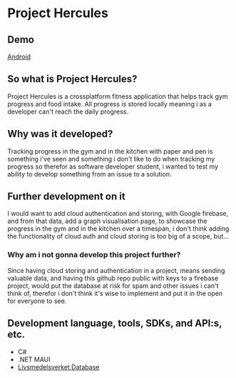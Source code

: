 # Project Hercules

## Demo
[Android](https://github.com/Grumfyyy/Project-Hercules/releases/tag/apk)

## So what is Project Hercules?

Project Hercules is a crossplatform fitness application that helps track gym progress and food intake.
All progress is stored locally meaning i as a developer can't reach the daily progress.

## Why was it developed?

Tracking progress in the gym and in the kitchen with paper and pen is something i've seen and something i don't like to do when tracking my progress 
so therefor as software developer student, i wanted to test my ability to develop something from an issue to a solution.

## Further development on it

I would want to add cloud authentication and storing, with Google firebase, and from that data, add a graph visualisation page, to showcase the progress in the gym and in the kitchen over a timespan, i don't think adding the functionality of cloud auth and cloud storing is too big of a scope, but...

### Why am i not gonna develop this project further?

Since having cloud storing and authentication in a project, means sending valuable data, and having this github repo public with keys to a firebase project, would put the database at 
risk for spam and other issues i can't think of, therefor i don't think it's wise to implement and put it in the open for everyone to see.

## Development language, tools, SDKs, and API:s, etc.
- C#
- .NET MAUI
- [Livsmedelsverket Database](https://www.livsmedelsverket.se/livsmedel-och-innehall/naringsamne/livsmedelsdatabasen) 
